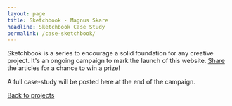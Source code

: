 ```yaml
---
layout: page
title: Sketchbook - Magnus Skare
headline: Sketchbook Case Study
permalink: /case-sketchbook/
---
```


Sketchbook is a series to encourage a solid foundation for any creative project. It's an ongoing campaign to mark the launch of this website. <a href="http://twitter.com/share?text=How%20To%20Start%20Sketching" target="_blank">Share</a> the articles for a chance to win a prize!

A full case-study will be posted here at the end of the campaign.

<a href="/projects" class="next">Back to projects</a>